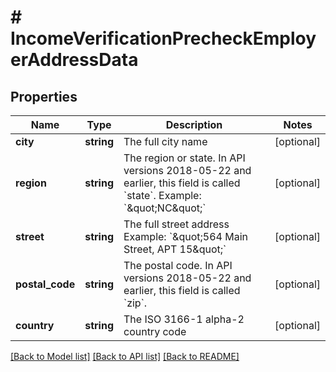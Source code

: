 # # IncomeVerificationPrecheckEmployerAddressData

## Properties

Name | Type | Description | Notes
------------ | ------------- | ------------- | -------------
**city** | **string** | The full city name | [optional]
**region** | **string** | The region or state. In API versions 2018-05-22 and earlier, this field is called &#x60;state&#x60;. Example: &#x60;\&quot;NC\&quot;&#x60; | [optional]
**street** | **string** | The full street address Example: &#x60;\&quot;564 Main Street, APT 15\&quot;&#x60; | [optional]
**postal_code** | **string** | The postal code. In API versions 2018-05-22 and earlier, this field is called &#x60;zip&#x60;. | [optional]
**country** | **string** | The ISO 3166-1 alpha-2 country code | [optional]

[[Back to Model list]](../../README.md#models) [[Back to API list]](../../README.md#endpoints) [[Back to README]](../../README.md)
